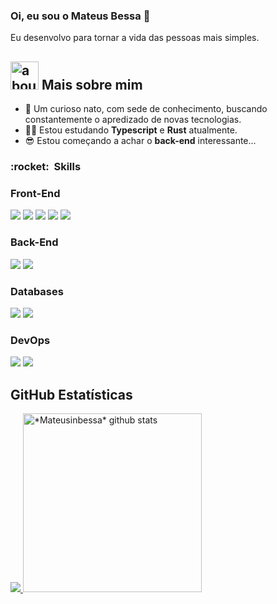 ### Oi, eu sou o Mateus Bessa 👋

Eu desenvolvo para tornar a vida das pessoas mais simples.

## <img width="45" alt="about" src="https://raw.github.com/elizarov/elizarov/master/about.png"> Mais sobre mim

- 🎈 Um curioso nato, com sede de conhecimento, buscando constantemente o apredizado de novas tecnologias.
- 👩‍💻 Estou estudando **Typescript** e **Rust** atualmente.
- 😎 Estou começando a achar o **back-end** interessante...


<h3> :rocket: &nbsp;Skills</h3>

<h3><strong>Front-End</strong></h3>

<div>
  <img src=https://img.shields.io/badge/HTML5-E34F26?style=for-the-badge&logo=html5&logoColor=white />
  <img src=https://img.shields.io/badge/CSS3-1572B6?style=for-the-badge&logo=css3&logoColor=white />
  <img src=https://img.shields.io/badge/Bootstrap-563D7C?style=for-the-badge&logo=bootstrap&logoColor=white />
  <img src=https://img.shields.io/badge/JavaScript-F7DF1E?style=for-the-badge&logo=javascript&logoColor=black />
  <img src=https://img.shields.io/badge/React-20232A?style=for-the-badge&logo=react&logoColor=61DAFB/>
</div>

<h3><strong>Back-End</strong></h3>

<div>
  <img src=https://img.shields.io/badge/Node.js-43853D?style=for-the-badge&logo=node.js&logoColor=white />
  <img src=https://img.shields.io/badge/JavaScript-F7DF1E?style=for-the-badge&logo=javascript&logoColor=black />
</div>

<h3><strong>Databases</strong></h3>


<div>
  <img src=https://img.shields.io/badge/MySQL-00000F?style=for-the-badge&logo=mysql&logoColor=white />
  <img src=https://img.shields.io/badge/PostgreSQL-316192?style=for-the-badge&logo=postgresql&logoColor=white />
</div>

<h3><strong>DevOps</strong></h3>


<div>
  <img src=https://img.shields.io/badge/GIT-E44C30?style=for-the-badge&logo=git&logoColor=white />
  <img src=https://img.shields.io/badge/Docker-2496ED.svg?style=for-the-badge&logo=Docker&logoColor=white />
</div>

## **GitHub Estatísticas**

<a href="https://github.com/Mateusinbessa">
  <img src="https://github-readme-stats.vercel.app/api/top-langs/?username=Mateusinbessa&theme=dark&hide_langs_below=1" />
</a>

<a href="https://github.com/Mateusinbessa">
 <img src="https://github-readme-stats.vercel.app/api?username=Mateusinbessa&show_icons=true&theme=dark&line_height=27" style="height: 286px" alt="*Mateusinbessa* github stats"/>
</a>
